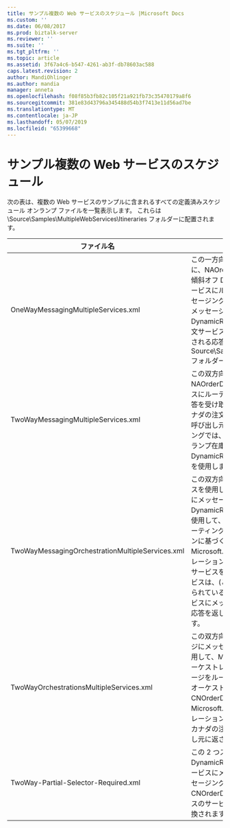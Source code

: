 ```yaml
---
title: サンプル複数の Web サービスのスケジュール |Microsoft Docs
ms.custom: ''
ms.date: 06/08/2017
ms.prod: biztalk-server
ms.reviewer: ''
ms.suite: ''
ms.tgt_pltfrm: ''
ms.topic: article
ms.assetid: 3f67a4c6-b547-4261-ab3f-db78603ac588
caps.latest.revision: 2
author: MandiOhlinger
ms.author: mandia
manager: anneta
ms.openlocfilehash: f08f85b3fb82c105f21a921fb73c35470179a8f6
ms.sourcegitcommit: 381e83d43796a345488d54b3f7413e11d56ad7be
ms.translationtype: MT
ms.contentlocale: ja-JP
ms.lasthandoff: 05/07/2019
ms.locfileid: "65399668"
---
```

# <a name="the-sample-multiple-web-services-itineraries"></a>サンプル複数の Web サービスのスケジュール
次の表は、複数の Web サービスのサンプルに含まれるすべての定義済みスケジュール オンランプ ファイルを一覧表示します。 これらは \Source\Samples\MultipleWebServices\Itineraries フォルダーに配置されます。  
  
|ファイル名|説明|  
|---------------|-----------------|  
|OneWayMessagingMultipleServices.xml|この一方向のスケジュールは CNOrderDoc メッセージに、NAOrderDoc メッセージを変換し、Candian 順序を傾斜オフ DynamicResolutionSolicitResp を使用してサービスにルーティングします。 トランス フォームのメッセージング ベースのサービスを使用して CNOrderDoc メッセージに変換し、応答され、ランプ オフ DynamicResolutionSolicitResp を使用して、カナダの注文サービスにもう一度そのルーティングがされます。 返される応答は、ルーティング サービスを使用して Source\Samples\DynamicResolution\Test\Filedrop\Out フォルダーにルーティングされます。|  
|TwoWayMessagingMultipleServices.xml|この双方向の日程は CNOrderDoc メッセージに、NAOrderDoc メッセージを変換し、カナダの注文サービスにルーティングします。 カナダ、受注サービスから応答を受け取り、CNOrderDoc メッセージに変換およびカナダの注文サービスに再ルーティングします。 結果は、呼び出し元に返されます。 すべての変換およびルーティングでは、メッセージング サービスを配置します。 オフランプ在庫の両方では、DynamicResolutionSolicitRespForwarder の送信ポートを使用します。|  
|TwoWayMessagingOrchestrationMultipleServices.xml|この双方向のスケジュールでは、メッセージング サービスを使用して、NAOrderDoc CNOrderDoc メッセージにメッセージを変換し、DynamicResolutionSolicitRespForwarder 送信ポートを使用して、カナダの注文サービスにそのメッセージをルーティングします。 変換サービスのオーケストレーションに基づく実装を使用して、応答が変換され、カスタム Microsoft.Practices.ESB.Routing.TwoWay オーケストレーションに基づくスケジュール オンランプ提供されるサービスをサンプルの一部として渡されます。 このサービスは、(この場合はカナダの注文サービス) に関連付けられている競合回避モジュールで指定された Web サービスにメッセージを送信および受信し、サービスからの応答を返します。 この応答は、呼び出し元に送信されます。|  
|TwoWayOrchestrationsMultipleServices.xml|この双方向の旅程 NAOrderDoc CNOrderDoc メッセージにメッセージを変換するメッセージング サービスを使用して、Microsoft.Practices.ESB.Routing.TwoWay オーケストレーション カナダの注文サービスにそのメッセージをルーティングし、結果を使用しています。 変換のオーケストレーションに基づくサービスを使用して CNOrderDoc メッセージに変換し、メッセージその後、Microsoft.Practices.ESB.Routing.TwoWay オーケストレーションに基づくスケジュール サービスを使用して、カナダの注文サービスに送信されます。 結果は、呼び出し元に返されます。|  
|TwoWay-Partial-Selector-Required.xml|この 2 つスケジュール方法の使用-傾斜オフ DynamicResolutionSolicitResp を介してカナダ注文サービスにメッセージのルーティング、NAOrderDoc メッセージング サービスです。 NAOrderDoc は CNOrderDoc トランス フォームのメッセージング ベースのサービスと呼ばれるカナダのサービスを使用して変換されます。 応答は、呼び出し元に返されます。|